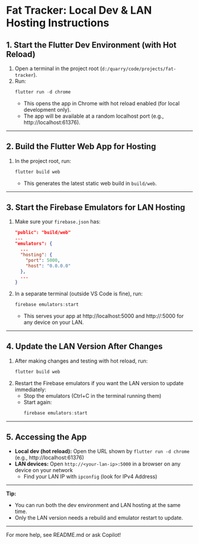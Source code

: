 # Fat Tracker: Local Dev & LAN Hosting Instructions

## 1. Start the Flutter Dev Environment (with Hot Reload)

1. Open a terminal in the project root (`d:/quarry/code/projects/fat-tracker`).
2. Run:
   ```powershell
   flutter run -d chrome
   ```
   - This opens the app in Chrome with hot reload enabled (for local development only).
   - The app will be available at a random localhost port (e.g., http://localhost:61376).

---

## 2. Build the Flutter Web App for Hosting

1. In the project root, run:
   ```powershell
   flutter build web
   ```
   - This generates the latest static web build in `build/web`.

---

## 3. Start the Firebase Emulators for LAN Hosting

1. Make sure your `firebase.json` has:
   ```json
   "public": "build/web"
   ...
   "emulators": {
     ...
     "hosting": {
       "port": 5000,
       "host": "0.0.0.0"
     },
     ...
   }
   ```
2. In a separate terminal (outside VS Code is fine), run:
   ```powershell
   firebase emulators:start
   ```
   - This serves your app at http://localhost:5000 and http://<your-lan-ip>:5000 for any device on your LAN.

---

## 4. Update the LAN Version After Changes

1. After making changes and testing with hot reload, run:
   ```powershell
   flutter build web
   ```
2. Restart the Firebase emulators if you want the LAN version to update immediately:
   - Stop the emulators (Ctrl+C in the terminal running them)
   - Start again:
     ```powershell
     firebase emulators:start
     ```

---

## 5. Accessing the App

- **Local dev (hot reload):** Open the URL shown by `flutter run -d chrome` (e.g., http://localhost:61376)
- **LAN devices:** Open `http://<your-lan-ip>:5000` in a browser on any device on your network
  - Find your LAN IP with `ipconfig` (look for IPv4 Address)

---

**Tip:**
- You can run both the dev environment and LAN hosting at the same time.
- Only the LAN version needs a rebuild and emulator restart to update.

---

For more help, see README.md or ask Copilot!
